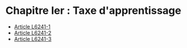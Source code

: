 # Chapitre Ier : Taxe d'apprentissage

* [Article L6241-1](./LEGIARTI000028448792.md)
* [Article L6241-2](./LEGIARTI000031780373.md)
* [Article L6241-3](./LEGIARTI000029355106.md)
